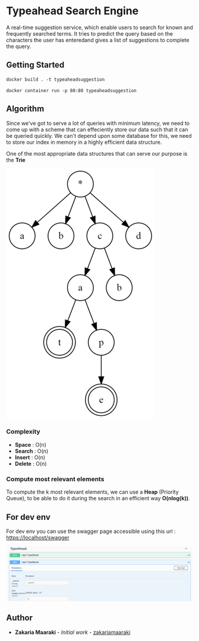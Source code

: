 # Typeahead Search Engine

A real-time suggestion service, which enable users to search for known and frequently searched terms. It tries to
predict the query based on the characters the user has enteredand gives a list of suggestions to complete the query.

## Getting Started

```shell
docker build . -t typeaheadsuggestion
```

```shell
docker container run -p 80:80 typeaheadsuggestion
```

## Algorithm

Since we've got to serve a lot of queries with minimum latency, we need to come up with a scheme that can effeciently
store our data such that it can be queried quickly. We can't depend upon some database for this, we need to store our
index in memory in a highly efficient data structure.

One of the most appropriate data structures that can serve our purpose is the **Trie**

![Trie](images/trie.png?raw=true "trie data structure")

### Complexity

* **Space** : O(n)
* **Search** : O(n)
* **Insert** : O(n)
* **Delete** : O(n)

### Compute most relevant elements

To compute the k most relevant elements, we can use a **Heap** (Priority Queue), to be able to do it during the search
in an efficient way **O(nlog(k))**.

## For dev env

For dev env you can use the swagger page accessible using this
url : [https://localhost/swagger](https://localhost/swagger)

![Swagger](images/Swagger-page.png?raw=true "ProblemSolvingPlatformSwagger")

## Author

- **Zakaria Maaraki** - _Initial work_ - [zakariamaaraki](https://github.com/zakariamaaraki)
